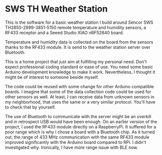 # SWS TH Weather Station

This is the software for a basic weather station I build around Sencor
SWS TH2850-2999-3851-5150 remote temperature and humidity sensors, a
RF433 receptor and a Seeed Studio XIAO nRF52840 board.

Temperature and humidity data is collected on the board from the
sensors thanks to the RF433 module. It is send to the weather station
server over Bluetooth.

This is a home project that just aim at fulfilling my personal
need. Don't expect professional coding standard or ease of use. You
need some basic Arduino development knowledge to make it
work. Nevertheless, I thought it might be of interest to someone
beside myself.

The code could be reused with some change for other Arduino compatible
boards.  I imagine that some of the data collection code could be used
for other sensors as well. At least, I can receive data from unknown
sensors in my neighborhood, that uses the same or a very similar
protocol. You'll have to check that by yourself.

The use of Bluetooth to communicate with the server might be an
overkill and in retrospect USB would have been enough. On an earlier
version of the project, I used the RF433 module directly on a
RaspberryPi. It suffered for a poor range which is why I chose a board
with a Bluetooth chip. As it turned out, the range of 433 MHz
communication with the same RF433 module improved significantly with
the Arduino board compared to RPi. I didn't investigated
why. Ironically, I have more range issue with BLE now.